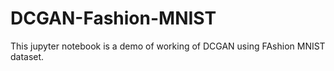 # DCGAN-Fashion-MNIST
This jupyter notebook is a demo of working of DCGAN using FAshion MNIST dataset.
